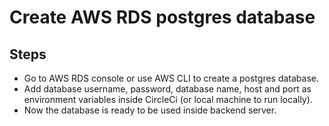 # Create AWS RDS postgres database

## Steps

-   Go to AWS RDS console or use AWS CLI to create a postgres database.
-   Add database username, password, database name, host and port as environment variables inside CircleCi (or local machine to run locally).
-   Now the database is ready to be used inside backend server.
